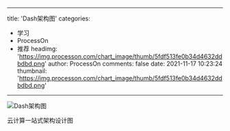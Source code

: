 
---
title: 'Dash架构图'
categories: 
 - 学习
 - ProcessOn
 - 推荐
headimg: 'https://img.processon.com/chart_image/thumb/5fdf513fe0b34d4632ddbdbd.png'
author: ProcessOn
comments: false
date: 2021-11-17 10:23:24
thumbnail: 'https://img.processon.com/chart_image/thumb/5fdf513fe0b34d4632ddbdbd.png'
---

<div>   
<img class="thumb" alt="Dash架构图" src="https://img.processon.com/chart_image/thumb/5fdf513fe0b34d4632ddbdbd.png" referrerpolicy="no-referrer">
<p>云计算一站式架构设计图</p>  
</div>
            
